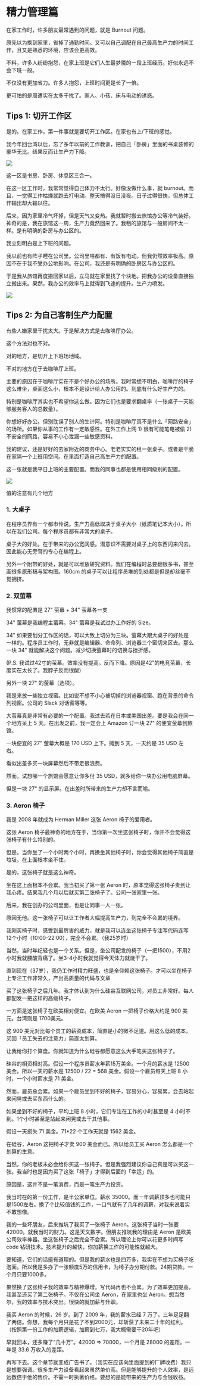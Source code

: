 # 精力管理篇

在家工作时，许多朋友最常遇到的问题，就是 Burnout 问题。

原先以为换到家里，省掉了通勤时间。又可以自己调配在自己最高生产力的时间工作，且又是熟悉的环境，应该会更高效。

不料，许多人纷纷抱怨，在家上班是它们人生最梦魇的一段上班经历。好似永远不会下班一般。

不仅没有更加省力。许多人抱怨，上班时间更是长了一倍。

更可怕的是周遭实在太多干扰了。家人、小孩、床与电动的诱惑。

## Tips 1: 切开工作区

是的。在家工作，第一件事就是要切开工作区。在家也有上/下班的感觉。

我今年回台湾以后，忘了多年以前的工作教训，把自己「卧房」里面的书桌装修的豪华无比。结果反而让生产力下降。

![](https://d.pr/i/vCUqfH+)

这一区是书房、卧房、休息区三合一。

在这一区工作时，我常常觉得自己体力不太行。好像没做什么事，就 burnout。而且，一觉得工作枯燥就跑去打电动。整天搞得没日没夜。日子过得很快，但总体工作输出却大输以往。

后来，因为家里冷气坏掉，但是天气又变热。我就暂时搬去旅馆办公等冷气装好。神奇的是，我在旅馆这一周，生产力竟然回来了。我租的旅馆与一般房间不太一样。是有明确的卧房与办公区的。

我立刻明白是上下班的问题。

我以前也有阵子睡在公司里。公司里啥都有、有饭有电动。但我仍然效率极高。原因不在于我不受办公地影响。在公司，我还是有明确的卧房区与办公区的。

于是我从旅馆再度搬回家以后，立马就在家里找了个块地。把我办公的设备直接独立搬出来。果然，我办公的效率马上就得到飞速的提升。生产力喷发。

![](https://d.pr/i/tSUFnx+)

## Tips 2: 为自己客制生产力配置

有些人嫌家里干扰太大。于是解决方式是去咖啡厅办公。

这个方法对也不对。

对的地方，是切开上下班场地域。

不对的地方在于去咖啡厅上班。

主要的原因在于咖啡厅实在不是个好办公的场所。我时常想不明白，咖啡厅的椅子这么难坐，桌面这么小，根本不是设计给人办公用的。到底有什么好生产力的。

特别是咖啡厅其实也不希望你这么做。因为它们也是要求翻桌率（一张桌子一天能够服务客人的总数量）。

你想好好办公。但别耽误了别人的生计阿。特别是咖啡厅真不是什么「网路安全」的场所。如果你从事的工作有一定敏感性。在外工作上网 1) 很有可能笔电被偷 2) 不安全的网路，容易不小心泄漏一些敏感资料。

我的建议，还是好好的去家附近的商务中心。老老实实的租一张桌子。或者是干脆在家隔一个上班用空间。在里面打造自己高生产力的配置。

这一张就是我平日上班的主要配置。而我的同事也都是使用相同级别的配置。

![](https://d.pr/i/YYJqsT+)

值的注意有几个地方

### 1. 大桌子　

在程序员界有一个都市传说。生产力高低取决于桌子大小（纸质笔记本大小）。所以在我们公司。每个程序员都有非常大的桌子。

桌子大的好处。在于带来的办公宽阔感。潜意识不需要对桌子上的东西闪来闪去。因此能心无旁骛的专心在编程上。

另外一个附带的好处，就是可以堆放研究资料。我们在编程时总要翻很多书，甚至画很多原形稿与架构图。160cm 的桌子可以让程序员堆的到处都是但是却丝毫不觉拥挤。

### 2. 双萤幕

我惯常的配置是 27" 萤幕 + 34" 萤幕各一支

34" 萤幕是我编程主萤幕。34" 萤幕是我试过办工作好的 Size。

34" 如果要划分工作区的话，可以大致上切分为三块。萤幕大跟大桌子的好处是一样的。程序员工作时，无非就是编辑器、命命列、浏览器三个窗切来区去。那么一块 34" 就能解决这个问题。减少切换萤幕时的切换与挫折感。

(P.S. 我试过42寸的萤幕。效率没有提高。反而下降。原因是42"的电竞萤幕，长度实在太长了。我脖子反而很酸)

另外一块 27" 的萤幕（选项）。

我是来放一些独立视窗。比如说不想不小心被切掉的浏览器视窗、跑在背景的命令列视窗。公司的 Slack 对话窗等等。

大萤幕真是非常有必要的一个配置。我过去若在日本或美国出差。要是我会在同一个地方呆上 5 天。在出发之前，我一定会上 Amazon 订一块 27" 的便宜萤幕到旅馆。

一块便宜的 27" 萤幕大概是 170 USD 上下。摊到 5 天，一天约是 35 USD 左右。

看似出差多买一块屏幕然后不带走很浪费。

然而，试想哪一个旅馆会愿意让你多付 35 USD，就多给你一块办公用电脑屏幕。

但是一块 27" 的显示屏。在出差时所带来的生产力却不言而喻。

### 3. Aeron 椅子

我是 2008 年就成为 Herman Miller 这张 Aeron 椅子的爱用者。

这张 Aeron 椅子最神奇的地方在于，当你第一次坐这张椅子时，你并不会觉得这张椅子有什么特别的。

但是。当你坐了一个小时两个小时，再换坐其他椅子时，你会觉得其他椅子简直是垃圾。在上面根本坐不住。

是的，这张椅子就是这么神奇。

坐在这上面根本不会累。我当初买了第一张 Aeron 时，原本觉得这张椅子贵到让我心疼。结果我几个月以后就买第二张椅子了。公司一张家里一张。

后来，我在创办的公司里面，也是让同事一人一张。

原因无他。这一张椅子可以让工作者大幅提高生产力，到完全不会累的境界。

我刚买椅子时，感受到最厉害的威力，就是我可以连坐这张椅子专注写代码连写12个小时（10:00-22:00），完全不会累。（我25岁时）

当然，当时年纪轻也是一个关系。但是，坐公司配发的椅子（一把1500），不用2小时我就腰酸背痛了。坐3-4小时我就觉得今天体力就烧干了。

直到现在（37岁），我仍工作时精力旺盛，也是全仰赖这张椅子。才可以坐在椅子上专注工作非常久，产出高质量的代码与文章

买了这张椅子之后几年。我才体认到为什么硅谷互联网公司，对员工非常好。每人都配发一把这样的高级椅子。

一方面是这张椅子在欧美相对便宜。在欧美 Aeron 一把椅子价格大约是 900 美元。台湾则是 1700美元。

这 900 美元对比每个员工的薪资成本，简直是小的微不足道。用这么低的成本，买回「员工失去的注意力」简直太划算。

让我给你打个算盘。你就知道为什么硅谷都愿意这么大手笔买这张椅子了。

硅谷的相资相对高。假设一个程序员薪水年薪15万美金。一个月的薪水是 12500 美金。所以一天的薪水是 12500 / 22 = 568 美金。假设一个雇员每天上班 8 小时，一个小时薪水是 71 美金。

然而，雇员总会累。如果一个雇员坐到不好的椅子，容易分心，容易累。会去站起来闲晃或去买东西什么的。

如果坐到不好的椅子，平均上班 8 小时，它们专注在工作的小时甚至是 4 小时不到。1个小时甚至是站起来闲晃或去干其他事。

假设一天损失 71 美金。71\*22 个工作天就是 1562 美金。

在硅谷，Aeron 这把椅子才卖 900 美金而已。所以给员工买 Aeron 怎么都是一个划算的生意。

当然，你的老板未必会给你买这一张椅子。但是我强烈建议你自己真是可以买这一张。我当时也是因为买了这张「椅子」才得到后面的「幸运」的。

原因是，这并不是一笔消费，而是一笔生产力投资。

我当时在的第一份工作，是半公家单位。薪水 35000。而一年调薪顶多也可能只是1500左右。换了个比较值钱的工作，一口气就有了几年的调薪，对我来说着实不敢想像。

我的一些坏朋友，后来推坑了我买了一张椅子 Aeron。这张椅子当时一张要 42000。就我当时的财力。这是天文数字。但朋友推坑我的理由是 Aeron 是欧美公司效率神器。坐这张椅子之后完全不会累。所以理论上你可以花更多时间写 code 钻研技术。技术提升的越快，你加薪换工作的可能性就越大。

要知道，它们的话挺有道理的。但是我的薪水也是四万多，我实在不想为买椅子吃泡面。所以我是多办了一张额度5万的信用卡，为椅子办分期付款。24期贷款。一个月只要1000多。

果然换了这张椅子我的效率与精神爆增。写代码再也不会累。为了效率更加提高，我甚至还买了第二张椅子。不仅在公司坐 Aeron，在家里也坐 Aeron。想当然尔，我的效率与技术突出。很快的就加薪与升职。

我买 Aeron 的时候，26 岁。到了 2009 年，我的薪水已经 7 万了。三年足足翻了两倍。你想，我每个月只是花了不到2000元，却斩获了未来二十年的红利。（按照第一份工作的加薪逻辑，加薪到七万，我大概需要干20年吧）

早就回本，还多赚了“几十万”。42000 =&gt; 70000，一个月是 28000 的差距。一年是 33.6 万收入的差距。

再写下去。这个章节就变成广告书了。（我实在应该向里面提到的厂牌收费）我只是想要强调。很多生产力设备看起来虽然单价高。但是能够提升的个人效率，是远远数倍于他的售价。不需一时执著价格。要想的是能带来的生产力与金钱收益。
